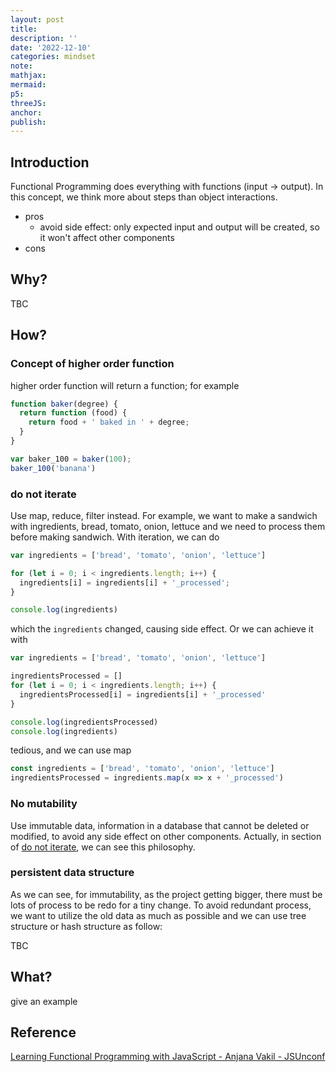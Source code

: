 ```yaml
---
layout: post
title:
description: ''
date: '2022-12-10'
categories: mindset
note:
mathjax:
mermaid:
p5:
threeJS:
anchor:
publish:
---
```


## Introduction

Functional Programming does everything with functions (input -> output). In this concept, we think more about steps than object interactions.

* pros
  * avoid side effect: only expected input and output will be created, so it won't affect other components
* cons

## Why?

TBC

## How?

### Concept of higher order function

higher order function will return a function; for example

```javascript
function baker(degree) {
  return function (food) {
    return food + ' baked in ' + degree;
  }
}

var baker_100 = baker(100);
baker_100('banana')
```

### do not iterate

Use map, reduce, filter instead. For example, we want to make a sandwich with ingredients, bread, tomato, onion, lettuce and we need to process them before making sandwich. With iteration, we can do

```javascript
var ingredients = ['bread', 'tomato', 'onion', 'lettuce']

for (let i = 0; i < ingredients.length; i++) {
  ingredients[i] = ingredients[i] + '_processed';
}

console.log(ingredients)
```

which the `ingredients` changed, causing side effect. Or we can achieve it with

```javascript
var ingredients = ['bread', 'tomato', 'onion', 'lettuce']

ingredientsProcessed = []
for (let i = 0; i < ingredients.length; i++) {
  ingredientsProcessed[i] = ingredients[i] + '_processed'
}

console.log(ingredientsProcessed)
console.log(ingredients)
```

tedious, and we can use map

```javascript
const ingredients = ['bread', 'tomato', 'onion', 'lettuce']
ingredientsProcessed = ingredients.map(x => x + '_processed')
```

### No mutability

Use immutable data, information in a database that cannot be deleted or modified, to avoid any side effect on other components. Actually, in section of [do not iterate](#do-not-iterate), we can see this philosophy.

### persistent data structure

As we can see, for immutability, as the project getting bigger, there must be lots of process to be redo for a tiny change. To avoid redundant process, we want to utilize the old data as much as possible and we can use tree structure or hash structure as follow:

TBC

## What?

give an example

## Reference

[Learning Functional Programming with JavaScript - Anjana Vakil - JSUnconf](https://www.youtube.com/watch?v=e-5obm1G_FY&t=142s)
